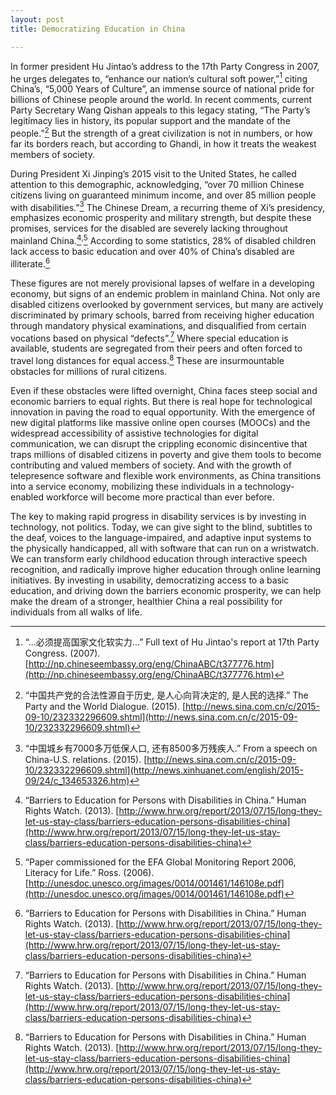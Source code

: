 ```yaml
---
layout: post
title: Democratizing Education in China

---
```


In former president Hu Jintao’s address to the 17th Party Congress in 2007, he urges delegates to, “enhance our nation’s cultural soft power,”[^1]  citing China’s, “5,000 Years of Culture”, an immense source of national pride for billions of Chinese people around the world. In recent comments, current Party Secretary Wang Qishan appeals to this legacy stating, “The Party’s legitimacy lies in history, its popular support and the mandate of the people.”[^2]  But the strength of a great civilization is not in numbers, or how far its borders reach, but according to Ghandi, in how it treats the weakest members of society.

During President Xi Jinping’s 2015 visit to the United States, he called attention to this demographic, acknowledging, “over 70 million Chinese citizens living on guaranteed minimum income, and over 85 million people with disabilities.”[^3]  The Chinese Dream, a recurring theme of Xi’s presidency, emphasizes economic prosperity and military strength, but despite these promises, services for the disabled are severely lacking throughout mainland China.[^4]<sup>,</sup>[^5]  According to some statistics, 28% of disabled children lack access to basic education and over 40% of China’s disabled are illiterate.[^4]

These figures are not merely provisional lapses of welfare in a developing economy, but signs of an endemic problem in mainland China. Not only are disabled citizens overlooked by government services, but many are actively discriminated by primary schools, barred from receiving higher education through mandatory physical examinations, and disqualified from certain vocations based on physical “defects”.[^4] Where special education is available, students are segregated from their peers and often forced to travel long distances for equal access.[^4] These are insurmountable obstacles for millions of rural citizens.

Even if these obstacles were lifted overnight, China faces steep social and economic barriers to equal rights. But there is real hope for technological innovation in paving the road to equal opportunity. With the emergence of new digital platforms like massive online open courses (MOOCs) and the widespread accessibility of assistive technologies for digital communication, we can disrupt the crippling economic disincentive that traps millions of disabled citizens in poverty and give them tools to become contributing and valued members of society. And with the growth of telepresence software and flexible work environments, as China transitions into a service economy, mobilizing these individuals in a technology-enabled workforce will become more practical than ever before.

The key to making rapid progress in disability services is by investing in technology, not politics. Today, we can give sight to the blind, subtitles to the deaf, voices to the language-impaired, and adaptive input systems to the physically handicapped, all with software that can run on a wristwatch. We can transform early childhood education through interactive speech recognition, and radically improve higher education through online learning initiatives. By investing in usability, democratizing access to a basic education, and driving down the barriers economic prosperity, we can help make the dream of a stronger, healthier China a real possibility for individuals from all walks of life.

[^1]: “...必须提高国家文化软实力...” Full text of Hu Jintao's report at 17th Party Congress. (2007). [http://np.chineseembassy.org/eng/ChinaABC/t377776.htm](http://np.chineseembassy.org/eng/ChinaABC/t377776.htm)
[^2]: “中国共产党的合法性源自于历史, 是人心向背决定的, 是人民的选择.” The Party and the World Dialogue. (2015). [http://news.sina.com.cn/c/2015-09-10/232332296609.shtml](http://news.sina.com.cn/c/2015-09-10/232332296609.shtml)
[^3]: “中国城乡有7000多万低保人口, 还有8500多万残疾人.” From a speech on China-U.S. relations. (2015). [http://news.sina.com.cn/c/2015-09-10/232332296609.shtml](http://news.xinhuanet.com/english/2015-09/24/c_134653326.htm)
[^4]:  “Barriers to Education for Persons with Disabilities in China.” Human Rights Watch. (2013). [http://www.hrw.org/report/2013/07/15/long-they-let-us-stay-class/barriers-education-persons-disabilities-china](http://www.hrw.org/report/2013/07/15/long-they-let-us-stay-class/barriers-education-persons-disabilities-china)
[^5]: “Paper commissioned for the EFA Global Monitoring Report 2006, Literacy for Life.” Ross. (2006). [http://unesdoc.unesco.org/images/0014/001461/146108e.pdf](http://unesdoc.unesco.org/images/0014/001461/146108e.pdf)